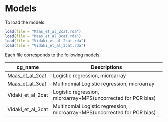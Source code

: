 
# Models

To load the models:
```r
load(file = "Maas_et_al_2cat.rda")
load(file = "Maas_et_al_3cat.rda")
load(file = "Vidaki_et_al_2cat.rda")
load(file = "Vidaki_et_al_3cat.rda")
```

Each file corresponds to the following models:

| cg_name          | Descriptions                                                              |
| ---------------- | ------------------------------------------------------------------------- |
|Maas_et_al_2cat   | Logistic regression, microarray                                           |
|Maas_et_al_3cat   | Multinomial Logistic regression, microarray                               |
|Vidaki_et_al_2cat | Logistic regression, microarray+MPS(uncorrected for PCR bias)             |
|Vidaki_et_al_3cat | Multinomial Logistic regression, microarray+MPS(uncorrected for PCR bias) |


